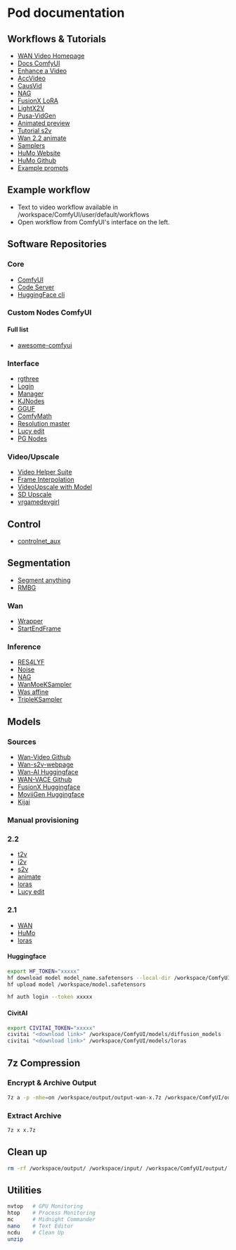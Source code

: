 # Pod documentation

## Workflows & Tutorials  

- [WAN Video Homepage](https://wan.video/)
- [Docs ComfyUI](https://docs.comfy.org)
- [Enhance a Video](https://oahzxl.github.io/Enhance_A_Video/)
- [AccVideo](https://github.com/aejion/AccVideo)
- [CausVid](https://github.com/tianweiy/CausVid)
- [NAG](https://chendaryen.github.io/NAG.github.io/)
- [FusionX LoRA](https://civitai.com/models/1681541?modelVersionId=1903277)
- [LightX2V](https://github.com/ModelTC/LightX2V)
- [Pusa-VidGen](https://github.com/Yaofang-Liu/Pusa-VidGen)
- [Animated preview](https://civitai.com/articles/12623/dont-just-guess-with-your-wan-gens-animated-previews-for-seed-hunting-guide-comfyui)
- [Tutorial s2v](https://www.kombitz.com/2025/09/02/how-to-use-wan-2-2-s2v-gguf-model-in-comfyui/)
- [Wan 2.2 animate](https://wan.video/blog/wan2.2-animate)
- [Samplers](https://websim.com/c/I0nMJ7gYtQqdjW7yD)
- [HuMo Website](https://phantom-video.github.io/HuMo/)
- [HuMo Github](https://github.com/Phantom-video/HuMo)
- [Example prompts](https://alidocs.dingtalk.com/i/nodes/EpGBa2Lm8aZxe5myC99MelA2WgN7R35y)

## Example workflow

- Text to video workflow available in /workspace/ComfyUI/user/default/workflows
- Open workflow from ComfyUI's interface on the left.

## Software Repositories  

### Core  

- [ComfyUI](https://github.com/comfyanonymous/ComfyUI)  
- [Code Server](https://github.com/coder/code-server)  
- [HuggingFace cli](https://huggingface.co/docs/huggingface_hub/guides/cli)

### Custom Nodes ComfyUI 

#### Full list

- [awesome-comfyui](https://awesome-comfyui.rozenlaan.site)

### Interface

- [rgthree](https://github.com/rgthree/rgthree-comfy)  
- [Login](https://github.com/liusida/ComfyUI-Login)  
- [Manager](https://github.com/ltdrdata/ComfyUI-Manager)
- [KJNodes](https://github.com/kijai/ComfyUI-KJNodes)  
- [GGUF](https://github.com/city96/ComfyUI-GGUF)
- [ComfyMath](https://github.com/evanspearman/ComfyMath.git)
- [Resolution master](https://github.com/Azornes/Comfyui-Resolution-Master.git)
- [Lucy edit](https://github.com/DecartAI/Lucy-Edit-ComfyUI)
- [PG Nodes](https://github.com/GizmoR13/PG-Nodes)

### Video/Upscale

- [Video Helper Suite](https://github.com/kosinkadink/ComfyUI-VideoHelperSuite)
- [Frame Interpolation](https://github.com/Fannovel16/ComfyUI-Frame-Interpolation)
- [VideoUpscale with Model](https://github.com/ShmuelRonen/ComfyUI-VideoUpscale_WithModel)
- [SD Upscale](https://github.com/ssitu/ComfyUI_UltimateSDUpscale)
- [vrgamedevgirl](https://github.com/vrgamegirl19/comfyui-vrgamedevgirl)

## Control

- [controlnet_aux](https://github.com/Fannovel16/comfyui_controlnet_aux)

## Segmentation

- [Segment anything](https://github.com/kijai/ComfyUI-segment-anything-2)
- [RMBG](https://github.com/1038lab/ComfyUI-RMBG)

### Wan

- [Wrapper](https://github.com/kijai/ComfyUI-WanVideoWrapper)
- [StartEndFrame](https://github.com/Flow-two/ComfyUI-WanStartEndFramesNative)

### Inference

- [RES4LYF](https://github.com/ClownsharkBatwing/RES4LYF)
- [Noise](https://github.com/BlenderNeko/ComfyUI_Noise)
- [NAG](https://github.com/ChenDarYen/ComfyUI-NAG)
- [WanMoeKSampler](https://github.com/stduhpf/ComfyUI-WanMoeKSampler)
- [Was affine](https://github.com/WASasquatch/was_affine)
- [TripleKSampler](https://github.com/VraethrDalkr/ComfyUI-TripleKSampler)

## Models

### Sources  

- [Wan-Video Github](https://github.com/Wan-Video)
- [Wan-s2v-webpage](https://humanaigc.github.io/wan-s2v-webpage/)
- [Wan-AI Huggingface](https://huggingface.co/Wan-AI)  
- [WAN-VACE Github](https://github.com/ali-vilab/VACE)
- [FusionX Huggingface](https://huggingface.co/vrgamedevgirl84/Wan14BT2VFusioniX)
- [MoviiGen Huggingface](https://huggingface.co/ZuluVision/MoviiGen1.1)
- [Kijai](https://huggingface.co/Kijai/WanVideo_comfy)

### Manual provisioning

### 2.2

- [t2v](provisioning/hf_wan22_t2v.md)
- [i2v](provisioning/hf_wan22_i2v.md)
- [s2v](provisioning/hf_wan22_s2v.md)
- [animate](provisioning/hf_wan22_animate.md)
- [loras](provisioning/hf_wan22_loras.md)
- [Lucy edit](provisioning/hf_lucy_edit.md)

### 2.1

- [WAN](provisioning/hf_wan21.md)
- [HuMo](provisioning/hf_humo.md)
- [loras](provisioning/hf_wan21_loras.md)

#### **Huggingface**  

```bash
export HF_TOKEN="xxxxx"
hf download model model_name.safetensors --local-dir /workspace/ComfyUI/models/diffusion_models/
hf upload model /workspace/model.safetensors
```

```bash
hf auth login --token xxxxx
```

#### **CivitAI**  

```bash
export CIVITAI_TOKEN="xxxxx"
civitai "<download link>" /workspace/ComfyUI/models/diffusion_models
civitai "<download link>" /workspace/ComfyUI/models/loras
```
## 7z Compression  

### **Encrypt & Archive Output**  

```bash
7z a -p -mhe=on /workspace/output/output-wan-x.7z /workspace/ComfyUI/output/
```

### **Extract Archive**  

```bash
7z x x.7z
```

## Clean up  

```bash
rm -rf /workspace/output/ /workspace/input/ /workspace/ComfyUI/output/ /workspace/ComfyUI/models/loras/
```

## Utilities  

```bash
nvtop   # GPU Monitoring  
htop    # Process Monitoring  
mc      # Midnight Commander  
nano    # Text Editor
ncdu    # Clean Up
unzip
```
